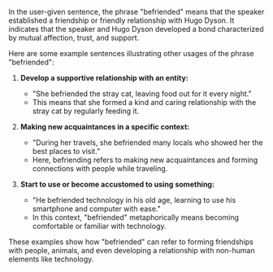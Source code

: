 In the user-given sentence, the phrase "befriended" means that the speaker established a friendship or friendly relationship with Hugo Dyson. It indicates that the speaker and Hugo Dyson developed a bond characterized by mutual affection, trust, and support.

Here are some example sentences illustrating other usages of the phrase "befriended":

1. **Develop a supportive relationship with an entity:**
   - "She befriended the stray cat, leaving food out for it every night."
   - This means that she formed a kind and caring relationship with the stray cat by regularly feeding it.

2. **Making new acquaintances in a specific context:**
   - "During her travels, she befriended many locals who showed her the best places to visit."
   - Here, befriending refers to making new acquaintances and forming connections with people while traveling.

3. **Start to use or become accustomed to using something:**
   - "He befriended technology in his old age, learning to use his smartphone and computer with ease."
   - In this context, "befriended" metaphorically means becoming comfortable or familiar with technology. 

These examples show how "befriended" can refer to forming friendships with people, animals, and even developing a relationship with non-human elements like technology.